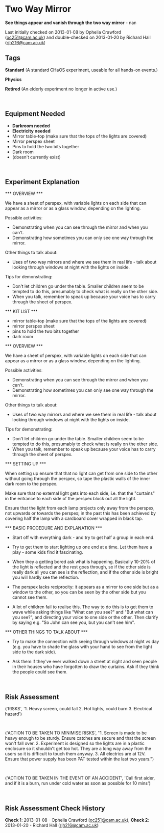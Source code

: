 # Two Way Mirror

**See things appear and vanish through the two way mirror** - nan

Last initially checked on 2013-01-08 by Ophelia Crawford (oc251@cam.ac.uk) and double-checked on 2013-01-20 by Richard Hall (rjh216@cam.ac.uk)

## Tags
<!--- Start Tags (DO NOT REMOVE THIS COMMENT) --->

**Standard** (A standard CHaOS experiment, useable for all hands-on events.)

**Physics**

**Retired** (An elderly experiment no longer in active use.)
<!--- End Tags (DO NOT REMOVE THIS COMMENT) --->

<br/>

## Equipment Needed 
- **Darkroom needed**
- **Electricity needed**
- Mirror table-top (make sure that the tops of the lights are covered)
- Mirror perspex sheet
- Pins to hold the two bits together
- Dark room
- (doesn't currently exist)

<br/>

## Experiment Explanation 

*** OVERVIEW ***

We have a sheet of perspex, with variable lights on each side that can appear as a mirror or as a glass window, depending on the lighting.

Possible activities:
- Demonstrating when you can see through the mirror and when you can't.
- Demonstrating how sometimes you can only see one way through the mirror.

Other things to talk about:
- Uses of two way mirrors and where we see them in real life - talk about looking through windows at night with the lights on inside.

Tips for demonstrating:
- Don't let children go under the table. Smaller children seem to be tempted to do this, presumably to check what is really on the other side.
- When you talk, remember to speak up because your voice has to carry through the sheet of perspex.


*** KIT LIST ***

- mirror table-top (make sure that the tops of the lights are covered)
- mirror perspex sheet
- pins to hold the two bits together
- dark room


*** OVERVIEW ***

We have a sheet of perspex, with variable lights on each side that can appear as a mirror or as a glass window, depending on the lighting.

Possible activities:
- Demonstrating when you can see through the mirror and when you can't.
- Demonstrating how sometimes you can only see one way through the mirror.

Other things to talk about:
- Uses of two way mirrors and where we see them in real life - talk about looking through windows at night with the lights on inside.

Tips for demonstrating:
- Don't let children go under the table. Smaller children seem to be tempted to do this, presumably to check what is really on the other side.
- When you talk, remember to speak up because your voice has to carry through the sheet of perspex.


*** SETTING UP ***

When setting up ensure that that no light can get from one side to the other without going through the perspex, so tape the plastic walls of the inner dark room to the perspex.

Make sure that no external light gets into each side, i.e. that the "curtains" in the entrance to each side of the perspex block out all the light.

Ensure that the light from each lamp projects only away from the perspex, not upwards or towards the perspex; in the past this has been achieved by covering half the lamp with a cardboard cover wrapped in black tap.


*** BASIC PROCEDURE AND EXPLANATION ***

- Start off with everything dark - and try to get half a group in each end.

- Try to get them to start lighting up one end at a time. Let them have a play - some kids find it fascinating.

- When they a getting bored ask what is happening. Basically 10-20% of the light is reflected and the rest goes through, so if the other side is really dark all you can see is the reflection, and if the other side is bright you will hardly see the reflection.

- The perspex lacks reciprocity: it appears as a mirror to one side but as a window to the other, so you can be seen by the other side but you cannot see them.

- A lot of children fail to realise this. The way to do this is to get them to wave while asking things like "What can you see?" and "But what can you see?", and directing your voice to one side or the other. Then clarify by saying e.g. "So John can see you, but you can't see him".


*** OTHER THINGS TO TALK ABOUT ***

- Try to make the connection with seeing through windows at night vs day (e.g. you have to shade the glass with your hand to see from the light side to the dark side).

- Ask them if they've ever walked down a street at night and seen people in their houses who have forgotten to draw the curtains. Ask if they think the people could see them.

<br/>

## Risk Assessment

('RISKS', '1. Heavy screen, could fall  2. Hot lights, could burn  3. Electrical hazard')

<br/>

('ACTION TO BE TAKEN TO MINIMISE RISKS', "1. Screen is made to be heavy enough to be sturdy.  Ensure catches are secure and that the screen won't fall over.  2. Experiment is designed so the lights are in a plastic enclosure so it shouldn't get too hot. They are a long way away from the users so it is difficult to touch them anyway.  3. All electrics are at 12V. Ensure that power supply has been PAT tested within the last two years.")

<br/>

('ACTION TO BE TAKEN IN THE EVENT OF AN ACCIDENT', 'Call first aider, and if it is a burn, run under cold water as soon as possible for 10 mins')

<br/>

## Risk Assessment Check History 

**Check 1**: 2013-01-08 - Ophelia Crawford (oc251@cam.ac.uk), **Check 2**: 2013-01-20 - Richard Hall (rjh216@cam.ac.uk)